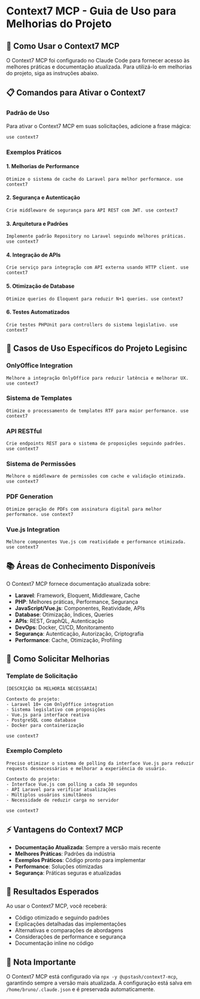 # Context7 MCP - Guia de Uso para Melhorias do Projeto

## 🚀 Como Usar o Context7 MCP

O Context7 MCP foi configurado no Claude Code para fornecer acesso às melhores práticas e documentação atualizada. Para utilizá-lo em melhorias do projeto, siga as instruções abaixo.

## 📋 Comandos para Ativar o Context7

### Padrão de Uso
Para ativar o Context7 MCP em suas solicitações, adicione a frase mágica:

```
use context7
```

### Exemplos Práticos

#### 1. **Melhorias de Performance**
```
Otimize o sistema de cache do Laravel para melhor performance. use context7
```

#### 2. **Segurança e Autenticação**
```
Crie middleware de segurança para API REST com JWT. use context7
```

#### 3. **Arquitetura e Padrões**
```
Implemente padrão Repository no Laravel seguindo melhores práticas. use context7
```

#### 4. **Integração de APIs**
```
Crie serviço para integração com API externa usando HTTP client. use context7
```

#### 5. **Otimização de Database**
```
Otimize queries do Eloquent para reduzir N+1 queries. use context7
```

#### 6. **Testes Automatizados**
```
Crie testes PHPUnit para controllers do sistema legislativo. use context7
```

## 🎯 Casos de Uso Específicos do Projeto Legisinc

### **OnlyOffice Integration**
```
Melhore a integração OnlyOffice para reduzir latência e melhorar UX. use context7
```

### **Sistema de Templates**
```
Otimize o processamento de templates RTF para maior performance. use context7
```

### **API RESTful**
```
Crie endpoints REST para o sistema de proposições seguindo padrões. use context7
```

### **Sistema de Permissões**
```
Melhore o middleware de permissões com cache e validação otimizada. use context7
```

### **PDF Generation**
```
Otimize geração de PDFs com assinatura digital para melhor performance. use context7
```

### **Vue.js Integration**
```
Melhore componentes Vue.js com reatividade e performance otimizada. use context7
```

## 📚 Áreas de Conhecimento Disponíveis

O Context7 MCP fornece documentação atualizada sobre:

- **Laravel**: Framework, Eloquent, Middleware, Cache
- **PHP**: Melhores práticas, Performance, Segurança
- **JavaScript/Vue.js**: Componentes, Reatividade, APIs
- **Database**: Otimização, Índices, Queries
- **APIs**: REST, GraphQL, Autenticação
- **DevOps**: Docker, CI/CD, Monitoramento
- **Segurança**: Autenticação, Autorização, Criptografia
- **Performance**: Cache, Otimização, Profiling

## 🔧 Como Solicitar Melhorias

### Template de Solicitação
```
[DESCRIÇÃO DA MELHORIA NECESSÁRIA]

Contexto do projeto:
- Laravel 10+ com OnlyOffice integration
- Sistema legislativo com proposições
- Vue.js para interface reativa
- PostgreSQL como database
- Docker para containerização

use context7
```

### Exemplo Completo
```
Preciso otimizar o sistema de polling da interface Vue.js para reduzir 
requests desnecessários e melhorar a experiência do usuário.

Contexto do projeto:
- Interface Vue.js com polling a cada 30 segundos
- API Laravel para verificar atualizações
- Múltiplos usuários simultâneos
- Necessidade de reduzir carga no servidor

use context7
```

## ⚡ Vantagens do Context7 MCP

- **Documentação Atualizada**: Sempre a versão mais recente
- **Melhores Práticas**: Padrões da indústria
- **Exemplos Práticos**: Código pronto para implementar
- **Performance**: Soluções otimizadas
- **Segurança**: Práticas seguras e atualizadas

## 🎯 Resultados Esperados

Ao usar o Context7 MCP, você receberá:

- Código otimizado e seguindo padrões
- Explicações detalhadas das implementações
- Alternativas e comparações de abordagens
- Considerações de performance e segurança
- Documentação inline no código

## 📌 Nota Importante

O Context7 MCP está configurado via `npx -y @upstash/context7-mcp`, garantindo sempre a versão mais atualizada. A configuração está salva em `/home/bruno/.claude.json` e é preservada automaticamente.